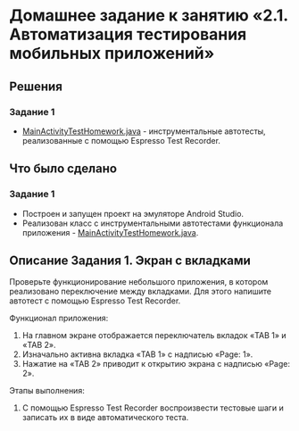 # Домашнее задание к занятию «2.1. Автоматизация тестирования мобильных приложений»

## Решения
### Задание 1
* <a href="https://github.com/Nephedov/6.Mobile-application-testing/blob/main/app/src/androidTest/java/com/netology/tabbedapplication/MainActivityTestHomework.java">MainActivityTestHomework.java</a> -
  инструментальные автотесты, реализованные с помощью Espresso Test Recorder.


## Что было сделано
### Задание 1
* Построен и запущен проект на эмуляторе Android Studio.
* Реализован класс с инструментальными автотестами функционала приложения -
  <a href="https://github.com/Nephedov/6.Mobile-application-testing/blob/main/app/src/androidTest/java/com/netology/tabbedapplication/MainActivityTestHomework.java">MainActivityTestHomework.java</a>.


## Описание Задания 1. Экран с вкладками

Проверьте функционирование небольшого приложения, в котором реализовано переключение между вкладками. Для этого напишите автотест с помощью Espresso Test Recorder.

Функционал приложения:
1. На главном экране отображается переключатель вкладок «TAB 1» и «TAB 2».
2. Изначально активна вкладка «TAB 1» с надписью «Page: 1».
3. Нажатие на «TAB 2» приводит к открытию экрана с надписью «Page: 2».

Этапы выполнения:
1. С помощью Espresso Test Recorder воспроизвести тестовые шаги и записать их в виде автоматического теста.
